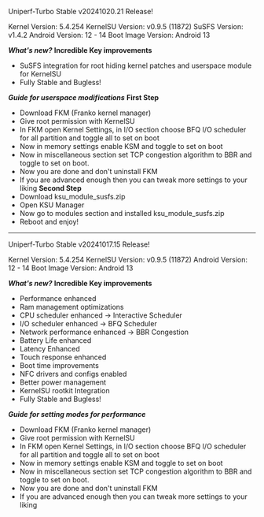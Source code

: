 Uniperf-Turbo Stable v20241020.21 Release!

Kernel Version: 5.4.254
KernelSU Version: v0.9.5 (11872)
SuSFS Version: v1.4.2
Android Version: 12 - 14
Boot Image Version: Android 13

***What's new?***
**Incredible Key improvements**
- SuSFS integration for root hiding kernel patches and userspace module for KernelSU
- Fully Stable and Bugless!

***Guide for userspace modifications***
**First Step**
- Download FKM (Franko kernel manager)
- Give root permission with KernelSU
- In FKM open Kernel Settings, in I/O section choose BFQ I/O scheduler for all partition and toggle all to set on boot
- Now in memory settings enable KSM and toggle to set on boot
- Now in miscellaneous section set TCP congestion algorithm to BBR and toggle to set on boot.
- Now you are done and don't uninstall FKM
- If you are advanced enough then you can tweak more settings to your liking
**Second Step**
- Download ksu_module_susfs.zip
- Open KSU Manager
- Now go to modules section and installed ksu_module_susfs.zip
- Reboot and enjoy!


------------------------------------------------------------


Uniperf-Turbo Stable v20241017.15 Release!

Kernel Version: 5.4.254
KernelSU Version: v0.9.5 (11872)
Android Version: 12 - 14
Boot Image Version: Android 13

***What's new?***
**Incredible Key improvements**
- Performance enhanced
- Ram management optimizations
- CPU scheduler enhanced -> Interactive Scheduler
- I/O scheduler enhanced -> BFQ Scheduler
- Network performance enhanced -> BBR Congestion
- Battery Life enhanced
- Latency Enhanced 
- Touch response enhanced 
- Boot time improvements
- NFC drivers and configs enabled
- Better power management 
- KernelSU rootkit Integration
- Fully Stable and Bugless!

***Guide for setting modes for performance***
- Download FKM (Franko kernel manager)
- Give root permission with KernelSU
- In FKM open Kernel Settings, in I/O section choose BFQ I/O scheduler for all partition and toggle all to set on boot
- Now in memory settings enable KSM and toggle to set on boot
- Now in miscellaneous section set TCP congestion algorithm to BBR and toggle to set on boot.
- Now you are done and don't uninstall FKM
- If you are advanced enough then you can tweak more settings to your liking
